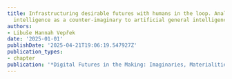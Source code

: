 ```yaml
---
title: Infrastructuring desirable futures with humans in the loop. Analysing hybrid
  intelligence as a counter-imaginary to artificial general intelligence
authors:
- Libuše Hannah Vepřek
date: '2025-01-01'
publishDate: '2025-04-21T19:06:19.547927Z'
publication_types:
- chapter
publication: '*Digital Futures in the Making: Imaginaries, Materialities, and Politics*'
---
```


